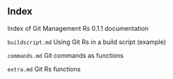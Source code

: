 ## Index

Index of Git Management Rs 0.1.1 documentation

``buildscript.md`` Using Git Rs in a build script (example)

``commands.md`` Git commands as functions

``extra.md`` Git Rs functions